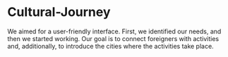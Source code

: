 # Cultural-Journey
We aimed for a user-friendly interface. First, we identified our needs, and then we started working. Our goal is to connect foreigners with activities and, additionally, to introduce the cities where the activities take place.
